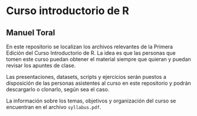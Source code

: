 # Curso introductorio de R
## Manuel Toral

En este repositorio se localizan los archivos relevantes de la Primera Edición del Curso Introductorio de R. La idea es que las personas que tomen este curso puedan obtener el material siempre que quieran y puedan revisar los apuntes de clase.

Las presentaciones, datasets, scripts y ejercicios serán puestos a disposición de las personas asistentes al curso en este repositorio y podrán descargarlo o clonarlo, según sea el caso. 

La información sobre los temas, objetivos y organización del curso se encuentran en el archivo `syllabus.pdf`.